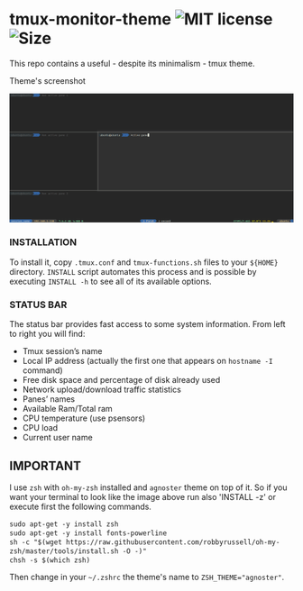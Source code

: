 # tmux-monitor-theme ![MIT license](https://img.shields.io/github/license/CSpyridakis/tmux-monitor-theme.svg?style=plastic) ![Size](https://img.shields.io/github/repo-size/CSpyridakis/tmux-monitor-theme.svg?style=plastic)


This repo contains a useful - despite its minimalism - tmux theme.

Theme's screenshot

![image](doc/example.png)

### INSTALLATION
To install it, copy `.tmux.conf` and `tmux-functions.sh` files to your `${HOME}` directory. `INSTALL` script automates this process and is possible by executing `INSTALL -h` to see all of its available options.

### STATUS BAR
The status bar provides fast access to some system information. From left to right you will find:
* Tmux session’s name
* Local IP address (actually the first one that appears on `hostname -I` command)
* Free disk space and percentage of disk already used
* Network upload/download traffic statistics
* Panes’ names
* Available Ram/Total ram
* CPU temperature (use psensors)
* CPU load
* Current user name

## IMPORTANT
I use `zsh` with `oh-my-zsh` installed and `agnoster` theme on top of it. So if you want your terminal to look like the image above run also 'INSTALL -z' or execute first the following commands.
```
sudo apt-get -y install zsh
sudo apt-get -y install fonts-powerline
sh -c "$(wget https://raw.githubusercontent.com/robbyrussell/oh-my-zsh/master/tools/install.sh -O -)"
chsh -s $(which zsh)  
```
Then change in your `~/.zshrc` the theme's name to `ZSH_THEME="agnoster"`.

